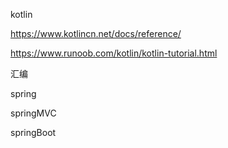 kotlin

<https://www.kotlincn.net/docs/reference/>

<https://www.runoob.com/kotlin/kotlin-tutorial.html>



汇编

spring 

springMVC

springBoot

